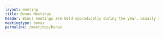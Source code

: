 ```yaml
---
layout: meeting
title: Bonus Meetings
header: Bonus meetings are held sporadically during the year, usually in place of a main or Sunday meeting
meetingtype: bonus
permalink: /meetings/bonus
---
```

